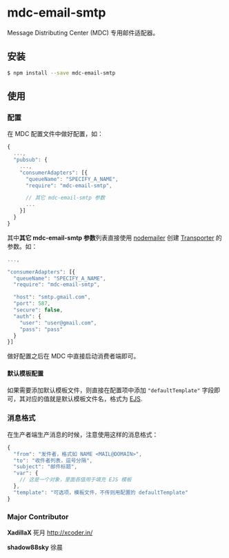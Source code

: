 # mdc-email-smtp

Message Distributing Center (MDC) 专用邮件适配器。

## 安装

```bash
$ npm install --save mdc-email-smtp
```

## 使用

### 配置

在 MDC 配置文件中做好配置，如：

```js
{
  ...,
  "pubsub": {
    ...,
    "consumerAdapters": [{
      "queueName": "SPECIFY_A_NAME",
      "require": "mdc-email-smtp",

      // 其它 mdc-email-smtp 参数
      ...
    }]
  }
}
```

其中**其它 mdc-email-smtp 参数**列表直接使用 [nodemailer](https://nodemailer.com/about/) 创建 [Transporter](https://nodemailer.com/smtp/) 的参数。如：

```js
...,

"consumerAdapters": [{
  "queueName": "SPECIFY_A_NAME",
  "require": "mdc-email-smtp",

  "host": "smtp.gmail.com",
  "port": 587,
  "secure": false,
  "auth": {
    "user": "user@gmail.com",
    "pass": "pass"
  }
}]
```

做好配置之后在 MDC 中直接启动消费者端即可。

#### 默认模板配置

如果需要添加默认模板文件，则直接在配置项中添加 `"defaultTemplate"` 字段即可，其对应的值就是默认模板文件名，格式为 [EJS](http://ejs.co/).

### 消息格式

在生产者端生产消息的时候，注意使用这样的消息格式：

```js
{
  "from": "发件者，格式如 NAME <MAIL@DOMAIN>",
  "to": "收件者列表，逗号分隔",
  "subject": "邮件标题",
  "var": {
    // 这是一个对象，里面各值用于填充 EJS 模板
  },
  "template": "可选项，模板文件，不传则用配置的 defaultTemplate"
}
```

### Major Contributor

**XadillaX** 死月 http://xcoder.in/

**shadow88sky** 徐晨
